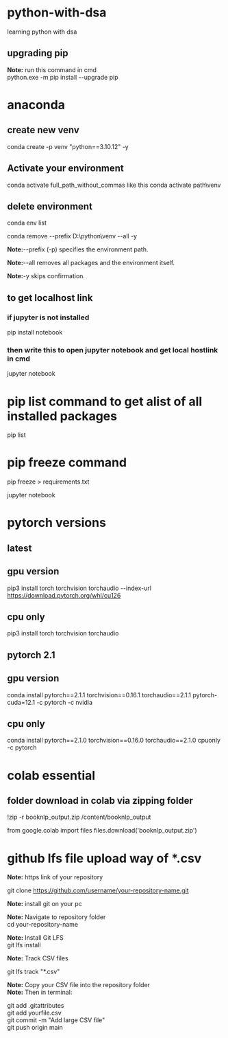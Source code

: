 # python-with-dsa
learning python with dsa
## upgrading pip
**Note:** run this command in cmd<br>
python.exe -m pip install --upgrade pip
# anaconda
## create new venv
conda create -p venv "python==3.10.12" -y

## Activate your environment
conda activate full_path_without_commas
like this
conda activate path\venv

## delete environment

conda env list

conda remove --prefix D:\python\venv --all -y

**Note:**--prefix (-p) specifies the environment path.

**Note:**--all removes all packages and the environment itself.

**Note:**-y skips confirmation.


## to get localhost link

### if jupyter is not installed
pip install notebook

### then write this to open jupyter notebook and get local hostlink in cmd
jupyter notebook

# pip list command to get alist of all installed packages
pip list

# pip freeze command
pip freeze > requirements.txt

jupyter notebook
# pytorch versions

## latest

## gpu version
pip3 install torch torchvision torchaudio --index-url https://download.pytorch.org/whl/cu126

## cpu only
pip3 install torch torchvision torchaudio

## pytorch 2.1

## gpu version
conda install pytorch==2.1.1 torchvision==0.16.1 torchaudio==2.1.1 pytorch-cuda=12.1 -c pytorch -c nvidia

## cpu only
conda install pytorch==2.1.0 torchvision==0.16.0 torchaudio==2.1.0 cpuonly -c pytorch

# colab essential

## folder download in colab via zipping folder
!zip -r booknlp_output.zip /content/booknlp_output

from google.colab import files
files.download('booknlp_output.zip')


# github lfs file upload way of *.csv

**Note:** https link of your repository<br>

git clone https://github.com/username/your-repository-name.git<br>

**Note:** install git on your pc<br>

**Note:** Navigate to repository folder<br>
cd your-repository-name<br>

**Note:** Install Git LFS<br>
git lfs install<br>

**Note:** Track CSV files<br>

git lfs track "*.csv"<br>

**Note:** Copy your CSV file into the repository folder<br>
**Note:** Then in terminal:<br>

git add .gitattributes<br>
git add yourfile.csv<br>
git commit -m "Add large CSV file"<br>
git push origin main<br>
